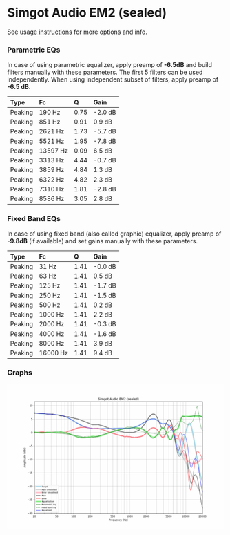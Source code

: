# Simgot Audio EM2 (sealed)
See [usage instructions](https://github.com/jaakkopasanen/AutoEq#usage) for more options and info.

### Parametric EQs
In case of using parametric equalizer, apply preamp of **-6.5dB** and build filters manually
with these parameters. The first 5 filters can be used independently.
When using independent subset of filters, apply preamp of **-6.5 dB**.

| Type    | Fc       |    Q | Gain    |
|:--------|:---------|:-----|:--------|
| Peaking | 190 Hz   | 0.75 | -2.0 dB |
| Peaking | 851 Hz   | 0.91 | 0.9 dB  |
| Peaking | 2621 Hz  | 1.73 | -5.7 dB |
| Peaking | 5521 Hz  | 1.95 | -7.8 dB |
| Peaking | 13597 Hz | 0.09 | 6.5 dB  |
| Peaking | 3313 Hz  | 4.44 | -0.7 dB |
| Peaking | 3859 Hz  | 4.84 | 1.3 dB  |
| Peaking | 6322 Hz  | 4.82 | 2.3 dB  |
| Peaking | 7310 Hz  | 1.81 | -2.8 dB |
| Peaking | 8586 Hz  | 3.05 | 2.8 dB  |

### Fixed Band EQs
In case of using fixed band (also called graphic) equalizer, apply preamp of **-9.8dB**
(if available) and set gains manually with these parameters.

| Type    | Fc       |    Q | Gain    |
|:--------|:---------|:-----|:--------|
| Peaking | 31 Hz    | 1.41 | -0.0 dB |
| Peaking | 63 Hz    | 1.41 | 0.5 dB  |
| Peaking | 125 Hz   | 1.41 | -1.7 dB |
| Peaking | 250 Hz   | 1.41 | -1.5 dB |
| Peaking | 500 Hz   | 1.41 | 0.2 dB  |
| Peaking | 1000 Hz  | 1.41 | 2.2 dB  |
| Peaking | 2000 Hz  | 1.41 | -0.3 dB |
| Peaking | 4000 Hz  | 1.41 | -1.6 dB |
| Peaking | 8000 Hz  | 1.41 | 3.9 dB  |
| Peaking | 16000 Hz | 1.41 | 9.4 dB  |

### Graphs
![](./Simgot%20Audio%20EM2%20(sealed).png)
